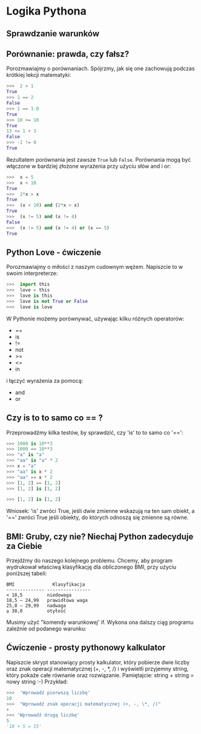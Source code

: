 Logika Pythona
==============

Sprawdzanie warunków
--------------------

Porównanie: prawda, czy fałsz?
------------------------------

Porozmawiajmy o porównaniach. Spójrzmy, jak się one zachowują podczas
krótkiej lekcji matematyki:

```python
>>>  2 > 1 
True 
>>> 1 == 2 
False 
>>> 1 == 1.0 
True 
>>> 10 >= 10 
True 
13 <= 1 + 3
False 
>>> -1 != 0 
True
```

Rezultatem porównania jest zawsze `True` lub `False`. Porównania mogą
być włączone w bardziej złożone wyrażenia przy użyciu słów and i or:

```python
>>>  x = 5 
>>>  x < 10 
True 
>>>  2*x > x 
True 
>>>  (x < 10) and (2*x > x) 
True 
>>>  (x != 5) and (x != 4)
False 
>>>  (x != 5) and (x != 4) or (x == 5) 
True
```

Python Love - ćwiczenie
-----------------------

Porozmawiajmy o miłości z naszym cudownym wężem. Napiszcie to w swoim 
interpreterze:

```python
>>>  import this 
>>>  love = this 
>>>  love is this 
>>>  love is not True or False 
>>>  love is love
```

W Pythonie możemy porównywać, używając kilku różnych operatorów:

-   ==
-   is
-   !=
-   not
-   \>=
-   <=
-   in

i łączyć wyrażenia za pomocą:

-   and
-   or

Czy is to to samo co == ?
-------------------------

Przeprowadźmy kilka testów, by sprawdzić, czy 'is' to to samo co '==':

```python
>>> 1000 is 10**3 
>>> 1000 == 10**3
>>> "a" is "a" 
>>> "aa" is "a" * 2 
>>> x = "a" 
>>> "aa" is x * 2 
>>> "aa" == x * 2
>>> [1, 2] == [1, 2]
>>> [1, 2] is [1, 2]

>>> [1, 2] is [1, 2]
```

Wniosek: 'is' zwróci True, jeśli dwie zmienne wskazują na ten sam obiekt,
a '==' zwróci True jeśli obiekty, do których odnoszą się zmienne są równe.

BMI: Gruby, czy nie? Niechaj Python zadecyduje za Ciebie
--------------------------------------------------------

Przejdźmy do naszego kolejnego problemu. Chcemy, aby program wydrukował
właściwą klasyfikację dla obliczonego BMI, przy użyciu poniższej tabeli:

  	BMI              Klasyfikacja
  	-------------- ----------------
  	< 18,5         niedowaga
  	18,5 – 24,99   prawidłowa waga
  	25,0 – 29,99   nadwaga
  	≥ 30,0         otyłość

Musimy użyć "komendy warunkowej' if. Wykona ona dalszy ciąg programu
zależnie od podanego warunku:

Ćwiczenie - prosty pythonowy kalkulator
---------------------------------------

Napiszcie skrypt stanowiący prosty kalkulator, który pobierze dwie
liczby oraz znak operacji matematycznej (+, -, \*, /) i wyświetli
przyjemny string, który pokaże całe równanie oraz rozwiązanie. 
Pamiętajcie: string + string = nowy string :-)
Przykład:

```python
>>>  'Wprowadź pierwszą liczbę' 
10 
>>>  "Wprowadź znak operacji matematycznej (+, -, \*, /)" 
+ 
>>> 'Wprowadź drugą liczbę'
5
'10 + 5 = 15'
```
